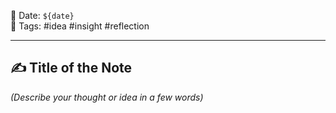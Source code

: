 📅 Date: `${date}`  
🔖 Tags: #idea #insight #reflection

---

## ✍️ **Title of the Note**  

_(Describe your thought or idea in a few words)_